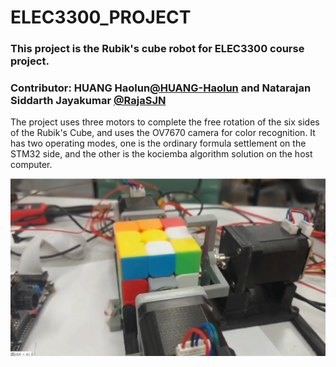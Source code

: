 # ELEC3300_PROJECT
### This project is the Rubik's cube robot for ELEC3300 course project.
### Contributor: HUANG Haolun[@HUANG-Haolun](https://github.com/HUANG-Haolun) and Natarajan Siddarth Jayakumar [@RajaSJN](https://github.com/RajaSJN)
The project uses three motors to complete the free rotation of the six sides of the Rubik's Cube, and uses the OV7670 camera for color recognition. It has two operating modes, one is the ordinary formula settlement on the STM32 side, and the other is the kociemba algorithm solution on the host computer.

![image 1](https://github.com/HUANG-Haolun/ELEC3300_PROJECT/blob/main/image_video/image2.png)